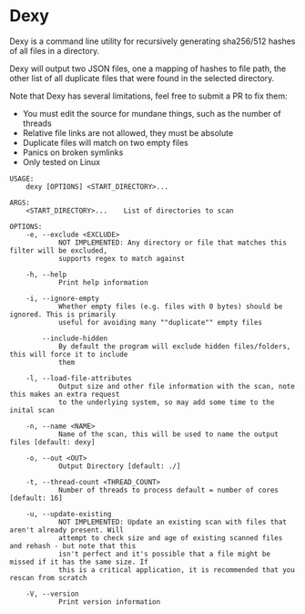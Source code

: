 # Dexy

Dexy is a command line utility for recursively generating sha256/512 hashes of all files in a directory.

Dexy will output two JSON files, one a mapping of hashes to file path, the other list of all duplicate files that were found in the selected directory.

Note that Dexy has several limitations, feel free to submit a PR to fix them:
- You must edit the source for mundane things, such as the number of threads
- Relative file links are not allowed, they must be absolute
- Duplicate files will match on two empty files
- Panics on broken symlinks
- Only tested on Linux


```
USAGE:
    dexy [OPTIONS] <START_DIRECTORY>...

ARGS:
    <START_DIRECTORY>...    List of directories to scan

OPTIONS:
    -e, --exclude <EXCLUDE>
            NOT IMPLEMENTED: Any directory or file that matches this filter will be excluded,
            supports regex to match against

    -h, --help
            Print help information

    -i, --ignore-empty
            Whether empty files (e.g. files with 0 bytes) should be ignored. This is primarily
            useful for avoiding many ""duplicate"" empty files

        --include-hidden
            By default the program will exclude hidden files/folders, this will force it to include
            them

    -l, --load-file-attributes
            Output size and other file information with the scan, note this makes an extra request
            to the underlying system, so may add some time to the inital scan

    -n, --name <NAME>
            Name of the scan, this will be used to name the output files [default: dexy]

    -o, --out <OUT>
            Output Directory [default: ./]

    -t, --thread-count <THREAD_COUNT>
            Number of threads to process default = number of cores [default: 16]

    -u, --update-existing
            NOT IMPLEMENTED: Update an existing scan with files that aren't already present. Will
            attempt to check size and age of existing scanned files and rehash - but note that this
            isn't perfect and it's possible that a file might be missed if it has the same size. If
            this is a critical application, it is recommended that you rescan from scratch

    -V, --version
            Print version information
```